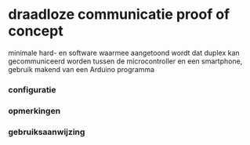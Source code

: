# draadloze communicatie proof of concept
minimale hard- en software waarmee aangetoond wordt dat duplex kan gecommuniceerd worden tussen de microcontroller en een smartphone, gebruik makend van een Arduino programma
<br />
### configuratie

### opmerkingen

### gebruiksaanwijzing


